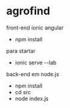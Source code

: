# agrofind


front-end ionic angular
- npm install

para startar
- ionic serve --lab


back-end em node.js
- npm install
- cd src
- node index.js

